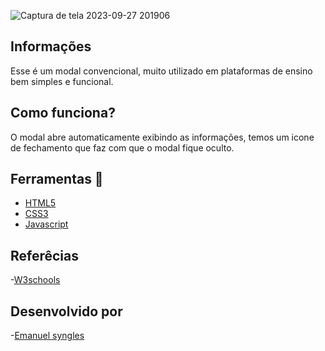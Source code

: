![Captura de tela 2023-09-27 201906](https://github.com/Emanuelsyngles/Modal-Javascript/assets/122393755/20922a55-ab4b-4276-92a2-cf42ea8f9c40)


 ## Informações
 Esse é um modal convencional, muito utilizado em plataformas de ensino bem simples e funcional.

 ## Como funciona?
 O modal abre automaticamente exibindo as informações, temos um icone de fechamento que faz com que o modal fique oculto.

 ## Ferramentas 🔧
 - [HTML5](https://html.com/)
 - [CSS3](https://developer.mozilla.org/pt-BR/docs/Web/CSS)
- [Javascript](https://www.javascript.com/)

 ## Referêcias

 -[W3schools](https://www.w3schools.com/howto/howto_css_modals.asp)
 
 ## Desenvolvido por

 -[Emanuel syngles](https://www.linkedin.com/in/emanuel-syngles-464985248/)

